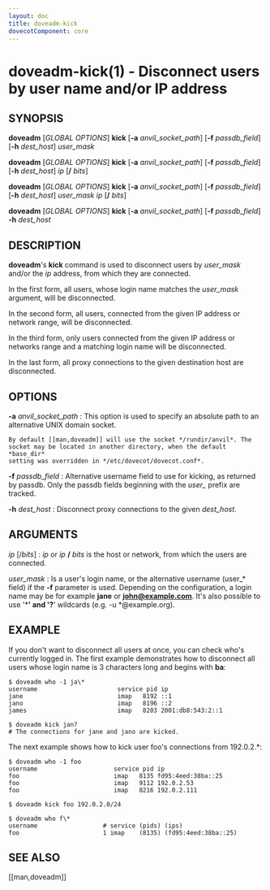 ```yaml
---
layout: doc
title: doveadm-kick
dovecotComponent: core
---
```


# doveadm-kick(1) - Disconnect users by user name and/or IP address

## SYNOPSIS

**doveadm** [*GLOBAL OPTIONS*] **kick** [**-a** *anvil_socket_path*] [**-f** *passdb_field*] [**-h** *dest_host*] *user_mask*

**doveadm** [*GLOBAL OPTIONS*] **kick** [**-a** *anvil_socket_path*] [**-f** *passdb_field*] [**-h** *dest_host*] *ip* [**/** *bits*]

**doveadm** [*GLOBAL OPTIONS*] **kick** [**-a** *anvil_socket_path*] [**-f** *passdb_field*] [**-h** *dest_host*] *user_mask* *ip* [**/** *bits*]

**doveadm** [*GLOBAL OPTIONS*] **kick** [**-a** *anvil_socket_path*] [**-f** *passdb_field*] **-h** *dest_host*

## DESCRIPTION

**doveadm**'s **kick** command is used to disconnect users by
*user_mask* and/or the *ip* address, from which they are connected.

In the first form, all users, whose login name matches the *user_mask*
argument, will be disconnected.

In the second form, all users, connected from the given IP address or
network range, will be disconnected.

In the third form, only users connected from the given IP address or
networks range and a matching login name will be disconnected.

In the last form, all proxy connections to the given destination host
are disconnected.

<!-- @include: global-options.inc -->

## OPTIONS

**-a** *anvil_socket_path*
:   This option is used to specify an absolute path to an alternative
    UNIX domain socket.

    By default [[man,doveadm]] will use the socket */rundir/anvil*. The
    socket may be located in another directory, when the default *base_dir*
    setting was overridden in */etc/dovecot/dovecot.conf*.

**-f** *passdb_field*
:   Alternative username field to use for kicking, as returned by passdb.
    Only the passdb fields beginning with the *user\_* prefix are
    tracked.

**-h** *dest_host*
:   Disconnect proxy connections to the given *dest_host*.

## ARGUMENTS

*ip* [/*bits*]
:   *ip* or *ip* **/** *bits* is the host or network, from which the
    users are connected.

*user_mask*
:   Is a user's login name, or the alternative username (user\_\* field) if
    the **-f** parameter is used. Depending on the configuration, a login
    name may be for example **jane** or **john@example.com**. It's also
    possible to use '*****' and '**?**' wildcards (e.g. -u \*@example.org).

## EXAMPLE

If you don't want to disconnect all users at once, you can check who's
currently logged in. The first example demonstrates how to disconnect
all users whose login name is 3 characters long and begins with **ba**:

```console
$ doveadm who -1 ja\*
username                      service pid ip
jane                          imap   8192 ::1
jano                          imap   8196 ::2
james                         imap   8203 2001:db8:543:2::1

$ doveadm kick jan?
# The connections for jane and jano are kicked.
```

The next example shows how to kick user foo's connections from
192.0.2.\*:

```console
$ doveadm who -1 foo
username                     service pid ip
foo                          imap   8135 fd95:4eed:38ba::25
foo                          imap   9112 192.0.2.53
foo                          imap   8216 192.0.2.111

$ doveadm kick foo 192.0.2.0/24

$ doveadm who f\*
username                  # service (pids) (ips)
foo                       1 imap    (8135) (fd95:4eed:38ba::25)
```

<!-- @include: reporting-bugs.inc -->

## SEE ALSO

[[man,doveadm]]

